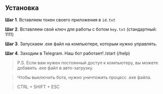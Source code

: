 ## Установка
**Шаг 1**. Вставляем токен своего приложения в `id.txt`

**Шаг 2**. Вставляем свой ключ для работы с ботом `key.txt` (стандартный: 1111)

**Шаг 3**.
Запускаем .exe файл на компьютере, которым нужно управлять.

**Шаг 4**.
Заходим в Telegram. Наш бот работает! /start (/help)

> P.S. Если вам нужен постоянный доступ к компьютеру, вы можете добавить .exe файл в авто-загрузку.

> Чтобы выключить бота, нужно уничтожить процесс .exe файла. 

> CTRL + SHIFT + ESC
